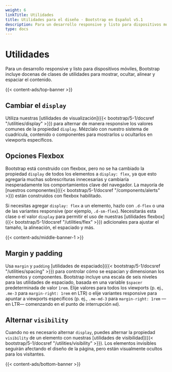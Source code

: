 ```yaml
---
weight: 6
linkTitle: Utilidades
title: Utilidades para el diseño · Bootstrap en Español v5.1
description: Para un desarrollo responsive y listo para dispositivos móviles, Bootstrap incluye docenas de clases de utilidades para mostrar, ocultar, alinear y espaciar el contenido.
type: docs
---
```


# Utilidades

Para un desarrollo responsive y listo para dispositivos móviles, Bootstrap incluye docenas de clases de utilidades para mostrar, ocultar, alinear y espaciar el contenido.

{{< content-ads/top-banner >}}

## Cambiar el `display`

Utiliza nuestras [utilidades de visualización]({{< bootstrap/5-1/docsref "/utilities/display" >}}) para alternar de manera responsive los valores comunes de la propiedad `display`. Mézclalo con nuestro sistema de cuadrícula, contenido o componentes para mostrarlos u ocultarlos en viewports específicos.

## Opciones Flexbox

Bootstrap está construido con flexbox, pero no se ha cambiado la propiedad `display` de todos los elementos a `display: flex`, ya que esto agregaría muchas sobrescrituras innecesarias y cambiaría inesperadamente los comportamientos clave del navegador. La mayoría de [nuestros componentes]({{< bootstrap/5-1/docsref "/components/alerts" >}}) están construidos con flexbox habilitado.

Si necesitas agregar `display: flex` a un elemento, hazlo con `.d-flex` o una de las variantes responsive (por ejemplo, `.d-sm-flex`). Necesitarás esta clase o el valor `display` para permitir el uso de nuestras [utilidades flexbox]({{< bootstrap/5-1/docsref "/utilities/flex" >}}) adicionales para ajustar el tamaño, la alineación, el espaciado y más.

{{< content-ads/middle-banner-1 >}}

## Margin y padding

Usa `margin` y `padding` [utilidades de espaciado]({{< bootstrap/5-1/docsref "/utilities/spacing" >}}) para controlar cómo se espacian y dimensionan los elementos y componentes. Bootstrap incluye una escala de seis niveles para las utilidades de espaciado, basada en una variable `$spacer` predeterminada de valor `1rem`. Elije valores para todos los viewports (p. ej., `.me-3` para `margin-right: 1rem` en LTR) o elije variantes responsive para apuntar a viewports específicos (p. ej., `.me-md-3` para `margin-right: 1rem` —en LTR— comenzando en el punto de interrupción `md`).

## Alternar `visibility`

Cuando no es necesario alternar `display`, puedes alternar la propiedad `visibility` de un elemento con nuestras [utilidades de visibilidad]({{< bootstrap/5-1/docsref "/utilities/visibility" >}}). Los elementos invisibles seguirán afectando el diseño de la página, pero están visualmente ocultos para los visitantes.

{{< content-ads/bottom-banner >}}